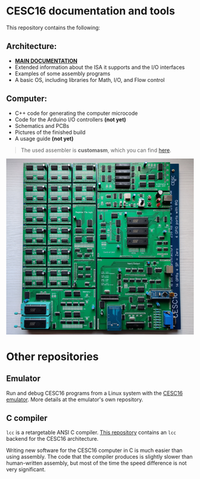 # CESC16 documentation and tools

This repository contains the following:

## Architecture:
- [**MAIN DOCUMENTATION**](https://github.com/p-rivero/CESC16/blob/main/DOCS/CESC16.pdf)
- Extended information about the ISA it supports and the I/O interfaces
- Examples of some assembly programs
- A basic OS, including libraries for Math, I/O, and Flow control

## Computer:
- C++ code for generating the computer microcode
- Code for the Arduino I/O controllers **(not yet)**
- Schematics and PCBs
- Pictures of the finished build
- A usage guide **(not yet)**

> The used assembler is **customasm**, which you can find [here](https://github.com/hlorenzi/customasm).

<img src="Pictures/AllModules.jpg" alt="Picture of the finished computer" width="600"/>


# Other repositories

## Emulator
Run and debug CESC16 programs from a Linux system with the [CESC16 emulator](https://github.com/p-rivero/CESC16-emulator).
More details at the emulator's own repository.

## C compiler
`lcc` is a retargetable ANSI C compiler. [This repository](https://github.com/p-rivero/lcc) contains an `lcc` backend for the CESC16 architecture.

Writing new software for the CESC16 computer in C is much easier than using assembly. The code that the compiler produces is slightly slower than human-written assembly, but most of the time the speed difference is not very significant.
